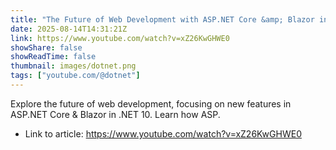 ```yaml
---
title: "The Future of Web Development with ASP.NET Core &amp; Blazor in .NET 10"
date: 2025-08-14T14:31:21Z
link: https://www.youtube.com/watch?v=xZ26KwGHWE0
showShare: false
showReadTime: false
thumbnail: images/dotnet.png
tags: ["youtube.com/@dotnet"]
---
```

Explore the future of web development, focusing on new features in ASP.NET Core & Blazor in .NET 10. Learn how ASP.

- Link to article: https://www.youtube.com/watch?v=xZ26KwGHWE0